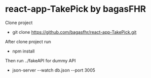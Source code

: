 # react-app-TakePick by bagasFHR

Clone project 
- git clone https://github.com/bagasfhr/react-app-TakePick.git

After clone project run
- npm install

Then run ../fakeAPI for dummy API
- json-server --watch db.json --port 3005
